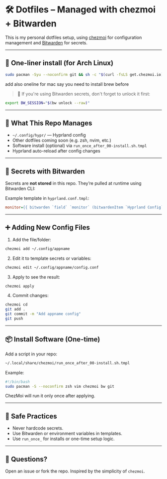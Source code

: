 # 🛠️ Dotfiles – Managed with chezmoi + Bitwarden

This is my personal dotfiles setup, using [chezmoi](https://www.chezmoi.io/) for configuration management and [Bitwarden](https://bitwarden.com/) for secrets.

---

## 🚀 One-liner install (for Arch Linux)

```bash
sudo pacman -Syu --noconfirm git && sh -c "$(curl -fsLS get.chezmoi.io)" -- init --apply yourusername
```

add also oneline for mac say you need to install brew before

> 🔐 If you're using Bitwarden secrets, don't forget to unlock it first:

```bash
export BW_SESSION="$(bw unlock --raw)"
```

---

## 📁 What This Repo Manages

- `~/.config/hypr/` — Hyprland config
- Other dotfiles coming soon (e.g. zsh, nvim, etc.)
- Software install (optional) via `run_once_after_00-install.sh.tmpl`
- Hyprland auto-reload after config changes

---

## 🔐 Secrets with Bitwarden

Secrets are **not stored** in this repo. They’re pulled at runtime using Bitwarden CLI:

Example template in `hyprland.conf.tmpl`:

```ini
monitor={{ bitwarden `field` `monitor` (bitwardenItem `Hyprland Config`) }}
```

---

## ➕ Adding New Config Files

1. Add the file/folder:

```bash
chezmoi add ~/.config/appname
```

2. Edit it to template secrets or variables:

```bash
chezmoi edit ~/.config/appname/config.conf
```

3. Apply to see the result:

```bash
chezmoi apply
```

4. Commit changes:

```bash
chezmoi cd
git add .
git commit -m "Add appname config"
git push
```

---

## 📦 Install Software (One-time)

Add a script in your repo:

```bash
~/.local/share/chezmoi/run_once_after_00-install.sh.tmpl
```

Example:

```bash
#!/bin/bash
sudo pacman -S --noconfirm zsh vim chezmoi bw git
```

ChezMoi will run it only once after applying.

---

## 🧼 Safe Practices

- Never hardcode secrets.
- Use Bitwarden or environment variables in templates.
- Use `run_once_` for installs or one-time setup logic.

---

## 💬 Questions?

Open an issue or fork the repo. Inspired by the simplicity of `chezmoi`.
